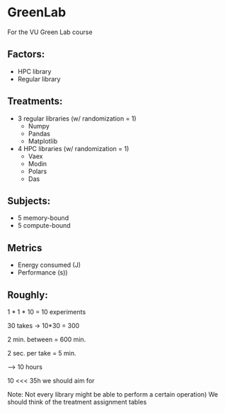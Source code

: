 # GreenLab
For the VU Green Lab course

## Factors:
- HPC library
- Regular library
## Treatments:
- 3 regular libraries (w/ randomization = 1)
  - Numpy
  - Pandas
  - Matplotlib
- 4 HPC libraries (w/ randomization = 1)
  - Vaex
  - Modin
  - Polars
  - Das
## Subjects:
  - 5 memory-bound
  - 5 compute-bound
## Metrics
- Energy consumed (J)
- Performance (s))

## Roughly:
1 * 1 * 10 = 10 experiments

30 takes -> 10*30 = 300

2 min. between = 600 min.

2 sec. per take = 5 min.

—> 10 hours

10 <<< 35h we should aim for

Note: Not every library might be able to perform a certain operation) We should think of the treatment assignment tables
